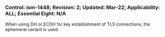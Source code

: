 ### Control: ism-1448; Revision: 2; Updated: Mar-22; Applicability: ALL; Essential Eight: N/A
<p>When using DH or ECDH for key establishment of TLS connections, the ephemeral variant is used.</p>